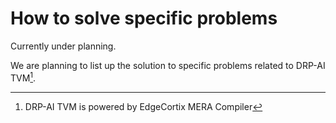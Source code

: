 # How to solve specific problems

Currently under planning.  

We are planning to list up the solution to specific problems related to DRP-AI TVM[^1].

[^1]: DRP-AI TVM is powered by EdgeCortix MERA Compiler
